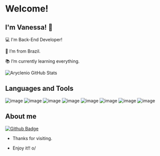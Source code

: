 # Welcome!

 

## I'm Vanessa! 👋

:computer: I'm Back-End Developer!

:house_with_garden: I’m from Brazil.

:books: I’m currently learning everything.

![Aryclenio GitHub Stats](https://github-readme-stats.vercel.app/api?username=vanfrancis&show_icons=true)

## Languages and Tools
![image](https://img.shields.io/badge/Kotlin-0095D5?&style=for-the-badge&logo=kotlin&logoColor=white)
![image](https://img.shields.io/badge/JavaScript-F7DF1E?style=for-the-badge&logo=javascript&logoColor=black)
![image](https://img.shields.io/badge/Java-ED8B00?style=for-the-badge&logo=java&logoColor=white)
![image](https://img.shields.io/badge/Delphi-B22222?style=for-the-badge&logo=delphi&logoColor=white)
![image](https://img.shields.io/badge/Flutter-02569B?style=for-the-badge&logo=flutter&logoColor=white)
![image](https://img.shields.io/badge/Node.js-339933?style=for-the-badge&logo=nodedotjs&logoColor=white)
![image](https://img.shields.io/badge/React_Native-20232A?style=for-the-badge&logo=react&logoColor=61DAFB)
![image](https://img.shields.io/badge/Jenkins-D24939?style=for-the-badge&logo=Jenkins&logoColor=white)


## About me

[![Github Badge](https://img.shields.io/badge/-Github-000?style=flat-square&logo=Github&logoColor=white&link=LINK_GIT)](https://github.com/VanFrancis)

- Thanks for visiting. 

- Enjoy it!! o/
